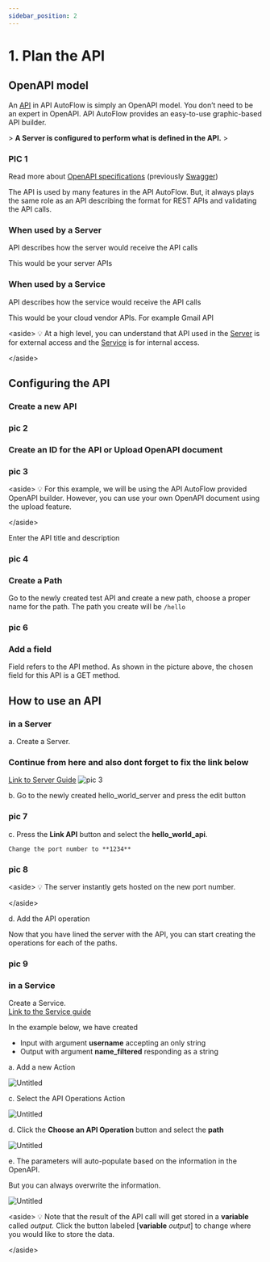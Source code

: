 ```yaml
---
sidebar_position: 2
---
```

# 1. Plan the API

## OpenAPI model

An [API](../notion://www.notion.so/Main-Concept-c4e952b2621349408d60b75788032f48#_6adccgfb6552) in API AutoFlow is simply an OpenAPI model.   You don’t need to be an expert in OpenAPI.  API AutoFlow provides an easy-to-use graphic-based API builder.

&gt; **A Server is configured to perform what is defined in the API.**
&gt; 

### PIC 1

Read more about [OpenAPI specifications](../https://swagger.io/docs/specification/about/) (previously [Swagger](../https://swagger.io/))

The API is used by many features in the API AutoFlow.  But, it always plays the same role as an API describing the format for REST APIs and validating the API calls.

### **When used by a Server**

API describes how the server would receive the API calls

This would be your server APIs

### **When used by a Service**

API describes how the service would receive the API calls

This would be your cloud vendor APIs. For example Gmail API

&lt;aside&gt;
💡 At a high level, you can understand that API used in the [Server](../Server) is for external access and the [Service](../Service) is for internal access.

&lt;/aside&gt;

## Configuring the API

### Create a new API

### pic 2

### Create an ID for the API or Upload OpenAPI document

### pic 3

&lt;aside&gt;
💡 For this example, we will be using the API AutoFlow provided OpenAPI builder.  However, you can use your own OpenAPI document using the upload feature.

&lt;/aside&gt;

Enter the API title and description

### pic 4

### Create a Path

Go to the newly created test API and create a new path, choose a proper name for the path. The path you create will be `/hello`

### pic 6


### Add a field

Field refers to the API method. As shown in the picture above, the chosen field for this API is a GET method. 


## How to use an API

### in a Server

a. Create a Server.  


### Continue from here and also dont forget to fix the link below

[Link to Server Guide](../Server/Index.md)
![pic 3](https://github.com/pulzze/autoflow-documentation/assets/85649767/6ecf9ac3-8ff1-4979-90c1-68a6f6fc212f)


b. Go to the newly created hello_world_server and press the edit button

### pic 7
c. Press the **Link API** button and select the **hello_world_api**.

    Change the port number to **1234**

### pic 8

&lt;aside&gt;
💡 The server instantly gets hosted on the new port number.

&lt;/aside&gt;

d. Add the API operation

Now that you have lined the server with the API, you can start creating the operations for each of the paths.

### pic 9

### in a Service

Create a Service.  
[Link to the Service guide](.../Service/index.md)

In the example below, we have created

- Input with argument **username** accepting an only string
- Output with argument **name_filtered** responding as a string

a. Add a new Action

![Untitled](Untitled%202.png)

c. Select the API Operations Action

![Untitled](Untitled%203.png)

d. Click the **Choose an API Operation** button and select the **path**

![Untitled](Untitled%204.png)

e. The parameters will auto-populate based on the information in the OpenAPI.

But you can always overwrite the information.

![Untitled](Untitled%205.png)

&lt;aside&gt;
💡 Note that the result of the API call will get stored in a **variable** called *output.*
Click the button labeled [**variable** *output*] to change where you would like to store the data.

&lt;/aside&gt;
